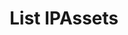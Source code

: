---
title: List IPAssets
excerpt: Retrieve a paginated, filtered list of IPAssets
api:
  file: swagger2.json
  operationId: post_api-v2-assets
hidden: false
---